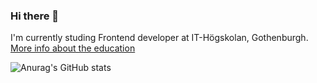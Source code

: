 ### Hi there 👋
I'm currently studing Frontend developer at IT-Högskolan, Gothenburgh.
[More info about the education](https://www.iths.se/courses/frontend/)

![Anurag's GitHub stats](https://github-readme-stats.vercel.app/api?username=JerkaSav&show_icons=true&theme=radical)
<!--
**JerkaSav/JerkaSav** is a ✨ _special_ ✨ repository because its `README.md` (this file) appears on your GitHub profile.

Here are some ideas to get you started:

- 🔭 I’m currently working on ...
- 🌱 I’m currently learning ...
- 👯 I’m looking to collaborate on ...
- 🤔 I’m looking for help with ...
- 💬 Ask me about ...
- 📫 How to reach me: ...
- 😄 Pronouns: ...
- ⚡ Fun fact: ...
-->

